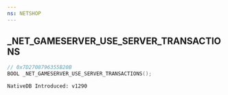 ```yaml
---
ns: NETSHOP
---
```

## _NET_GAMESERVER_USE_SERVER_TRANSACTIONS

```c
// 0x7D2708796355B20B
BOOL _NET_GAMESERVER_USE_SERVER_TRANSACTIONS();
```

```
NativeDB Introduced: v1290
```

